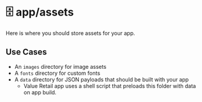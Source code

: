 # 🗄 app/assets

Here is where you should store assets for your app.

## Use Cases

- An `images` directory for image assets
- A `fonts` directory for custom fonts
- A `data` directory for JSON payloads that should be built with your app
  - Value Retail app uses a shell script that preloads this folder with data on app build.
